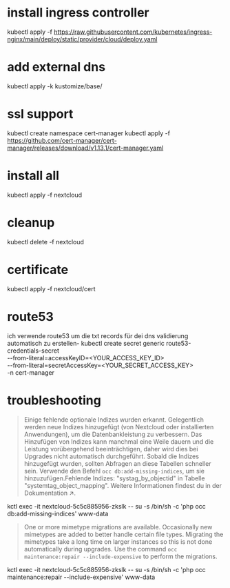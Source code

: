 # install ingress controller
kubectl apply -f https://raw.githubusercontent.com/kubernetes/ingress-nginx/main/deploy/static/provider/cloud/deploy.yaml

# add external dns 
kubectl apply -k kustomize/base/

# ssl support
kubectl create namespace cert-manager
kubectl apply -f https://github.com/cert-manager/cert-manager/releases/download/v1.13.1/cert-manager.yaml

# install all
kubectl apply -f nextcloud

# cleanup
kubectl delete -f nextcloud


# certificate
kubectl apply -f nextcloud/cert

# route53
ich verwende route53 um die txt records für dei dns validierung automatisch zu erstellen-
kubectl create secret generic route53-credentials-secret \
--from-literal=accessKeyID=<YOUR_ACCESS_KEY_ID> \
--from-literal=secretAccessKey=<YOUR_SECRET_ACCESS_KEY> \
-n cert-manager


# troubleshooting
> Einige fehlende optionale Indizes wurden erkannt. Gelegentlich werden neue Indizes hinzugefügt (von Nextcloud oder installierten Anwendungen), um die Datenbankleistung zu verbessern. Das Hinzufügen von Indizes kann manchmal eine Weile dauern und die Leistung vorübergehend beeinträchtigen, daher wird dies bei Upgrades nicht automatisch durchgeführt. Sobald die Indizes hinzugefügt wurden, sollten Abfragen an diese Tabellen schneller sein. Verwende den Befehl `occ db:add-missing-indices`, um sie hinzuzufügen.Fehlende Indizes: "systag_by_objectid" in Tabelle "systemtag_object_mapping". Weitere Informationen findest du in der Dokumentation ↗.

kctl exec -it nextcloud-5c5c885956-zkslk -- su -s /bin/sh -c 'php occ db:add-missing-indices' www-data

>One or more mimetype migrations are available. Occasionally new mimetypes are added to better handle certain file types. Migrating the mimetypes take a long time on larger instances so this is not done automatically during upgrades. Use the command `occ maintenance:repair --include-expensive` to perform the migrations.

kctl exec -it nextcloud-5c5c885956-zkslk -- su -s /bin/sh -c 'php occ maintenance:repair --include-expensive' www-data